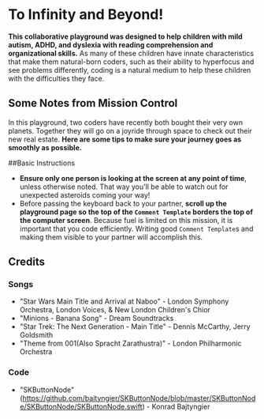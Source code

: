 # To Infinity and Beyond!
 **This collaborative playground was designed to help children with mild autism, ADHD, and dyslexia with reading comprehension and organizational skills.** As many of these children have innate characteristics that make them natural-born coders, such as their ability to hyperfocus and see problems differently, coding is a natural medium to help these children with the difficulties they face.
 
 ## Some Notes from Mission Control
 In this playground, two coders have recently both bought their very own planets. Together they will go on a joyride through space to check out their new real estate. **Here are some tips to make sure your journey goes as smoothly as possible.**
 

 
 ##Basic Instructions
 - **Ensure only one person is looking at the screen at any point of time**, unless otherwise noted. That way you'll be able to watch out for unexpected asteroids coming your way!
 - Before passing the keyboard back to your partner, **scroll up the playground page so the top of the `Comment Template` borders the top of the computer screen**. Because fuel is limited on this mission, it is important that you code efficiently. Writing good  `Comment Template`s and making them visible to your partner will accomplish this.
 
## Credits
 
### Songs
* "Star Wars Main Title and Arrival at Naboo" - London Symphony Orchestra, London Voices, & New London Children's Chior
* "Minions - Banana Song" - Dream Soundtracks
* "Star Trek: The Next Generation - Main Title" - Dennis McCarthy, Jerry Goldsmith
* "Theme from 001(Also Spracht Zarathustra)" - London Philharmonic Orchestra
 
### Code
* "SKButtonNode" (https://github.com/bajtyngier/SKButtonNode/blob/master/SKButtonNode/SKButtonNode/SKButtonNode.swift) - Konrad Bajtyngier

